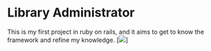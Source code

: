 # Library Administrator

This is my first project in ruby ​​on rails, and it aims to get to know the framework and refine my knowledge.
[<img src=https://www.lewagon.com/pt-BR/blog/ruby-on-rails />]
